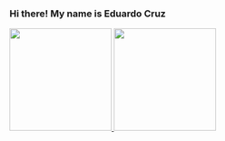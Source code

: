 ### Hi there! My name is Eduardo Cruz

<div>
<a href="https://github.com/edussouza">
<img loading="lazy" height="180em" src="https://github-readme-stats.vercel.app/api/top-langs/?username=edussouza&layout=compact&langs_count=7&theme=dracula"/>
<img loading="lazy" height="180em" src="https://github-readme-stats.vercel.app/api?username=edussouza&show_icons=true&theme=dracula&include_all_commits=true&count_private=true"/>
</div>







